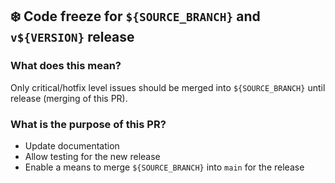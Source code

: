 <!--
SPDX-FileCopyrightText: Copyright (c) 2025, NVIDIA CORPORATION & AFFILIATES. All rights reserved.
SPDX-License-Identifier: Apache-2.0

Licensed under the Apache License, Version 2.0 (the "License");
you may not use this file except in compliance with the License.
You may obtain a copy of the License at

http://www.apache.org/licenses/LICENSE-2.0

Unless required by applicable law or agreed to in writing, software
distributed under the License is distributed on an "AS IS" BASIS,
WITHOUT WARRANTIES OR CONDITIONS OF ANY KIND, either express or implied.
See the License for the specific language governing permissions and
limitations under the License.
-->

## :snowflake: Code freeze for `${SOURCE_BRANCH}` and `v${VERSION}` release

### What does this mean?
Only critical/hotfix level issues should be merged into `${SOURCE_BRANCH}` until release (merging of this PR).

### What is the purpose of this PR?
- Update documentation
- Allow testing for the new release
- Enable a means to merge `${SOURCE_BRANCH}` into `main` for the release
